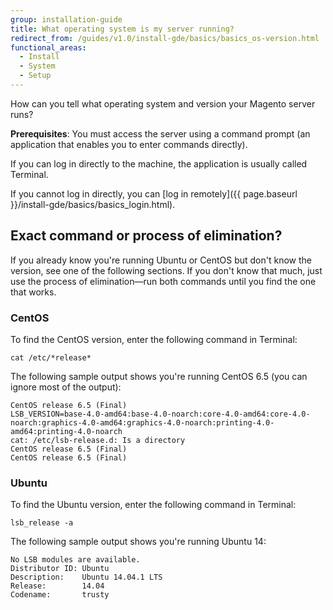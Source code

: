 ```yaml
---
group: installation-guide
title: What operating system is my server running?
redirect_from: /guides/v1.0/install-gde/basics/basics_os-version.html
functional_areas:
  - Install
  - System
  - Setup
---
```

 
 
How can you tell what operating system and version your Magento server runs? 

**Prerequisites**: You must access the server using a command prompt (an application that enables you to enter commands directly). 

If you can log in directly to the machine, the application is usually called Terminal. 

If you cannot log in directly, you can [log in remotely]({{ page.baseurl }}/install-gde/basics/basics_login.html).

## Exact command or process of elimination?

If you already know you're running Ubuntu or CentOS but don't know the version, see one of the following sections. If you don't know that much, just use the process of elimination&mdash;run both commands until you find the one that works.

### CentOS

To find the CentOS version, enter the following command in Terminal:

	cat /etc/*release*

The following sample output shows you're running CentOS 6.5 (you can ignore most of the output):

	CentOS release 6.5 (Final)
	LSB_VERSION=base-4.0-amd64:base-4.0-noarch:core-4.0-amd64:core-4.0-noarch:graphics-4.0-amd64:graphics-4.0-noarch:printing-4.0-amd64:printing-4.0-noarch
	cat: /etc/lsb-release.d: Is a directory
	CentOS release 6.5 (Final)
	CentOS release 6.5 (Final)

### Ubuntu

To find the Ubuntu version, enter the following command in Terminal:

	lsb_release -a

The following sample output shows you're running Ubuntu 14:

	No LSB modules are available.
	Distributor ID: Ubuntu
	Description:    Ubuntu 14.04.1 LTS
	Release:        14.04
	Codename:       trusty



